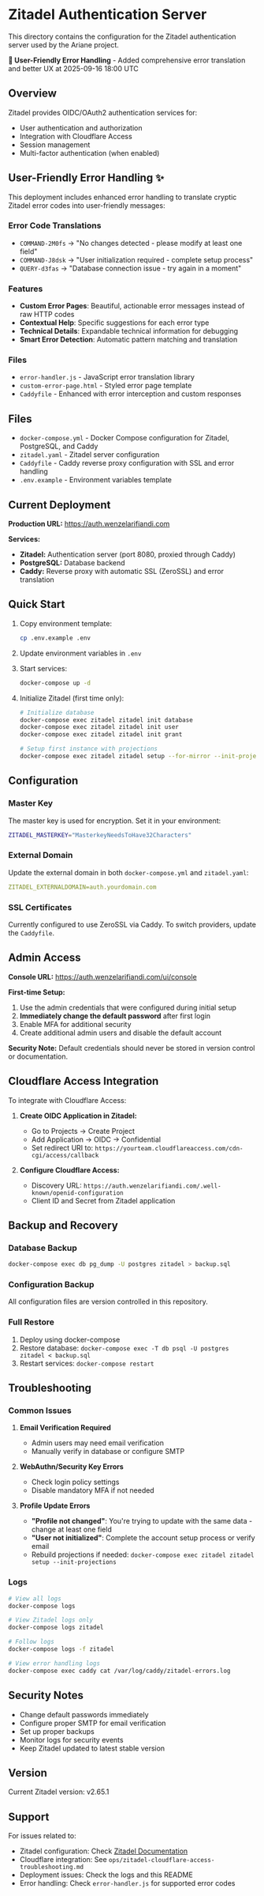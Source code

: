 # Zitadel Authentication Server

This directory contains the configuration for the Zitadel authentication server used by the Ariane project.

**🎯 User-Friendly Error Handling** - Added comprehensive error translation and better UX at 2025-09-16 18:00 UTC

## Overview

Zitadel provides OIDC/OAuth2 authentication services for:

- User authentication and authorization
- Integration with Cloudflare Access
- Session management
- Multi-factor authentication (when enabled)

## User-Friendly Error Handling ✨

This deployment includes enhanced error handling to translate cryptic Zitadel error codes into user-friendly messages:

### Error Code Translations
- `COMMAND-2M0fs` → "No changes detected - please modify at least one field"
- `COMMAND-J8dsk` → "User initialization required - complete setup process"
- `QUERY-d3fas` → "Database connection issue - try again in a moment"

### Features
- **Custom Error Pages**: Beautiful, actionable error messages instead of raw HTTP codes
- **Contextual Help**: Specific suggestions for each error type
- **Technical Details**: Expandable technical information for debugging
- **Smart Error Detection**: Automatic pattern matching and translation

### Files
- `error-handler.js` - JavaScript error translation library
- `custom-error-page.html` - Styled error page template
- `Caddyfile` - Enhanced with error interception and custom responses

## Files

- `docker-compose.yml` - Docker Compose configuration for Zitadel, PostgreSQL, and Caddy
- `zitadel.yaml` - Zitadel server configuration
- `Caddyfile` - Caddy reverse proxy configuration with SSL and error handling
- `.env.example` - Environment variables template

## Current Deployment

**Production URL:** https://auth.wenzelarifiandi.com

**Services:**

- **Zitadel:** Authentication server (port 8080, proxied through Caddy)
- **PostgreSQL:** Database backend
- **Caddy:** Reverse proxy with automatic SSL (ZeroSSL) and error translation

## Quick Start

1. Copy environment template:

   ```bash
   cp .env.example .env
   ```

2. Update environment variables in `.env`

3. Start services:

   ```bash
   docker-compose up -d
   ```

4. Initialize Zitadel (first time only):

   ```bash
   # Initialize database
   docker-compose exec zitadel zitadel init database
   docker-compose exec zitadel zitadel init user
   docker-compose exec zitadel zitadel init grant

   # Setup first instance with projections
   docker-compose exec zitadel zitadel setup --for-mirror --init-projections --masterkey "YOUR_MASTER_KEY"
   ```

## Configuration

### Master Key

The master key is used for encryption. Set it in your environment:

```bash
ZITADEL_MASTERKEY="MasterkeyNeedsToHave32Characters"
```

### External Domain

Update the external domain in both `docker-compose.yml` and `zitadel.yaml`:

```yaml
ZITADEL_EXTERNALDOMAIN=auth.yourdomain.com
```

### SSL Certificates

Currently configured to use ZeroSSL via Caddy. To switch providers, update the `Caddyfile`.

## Admin Access

**Console URL:** https://auth.wenzelarifiandi.com/ui/console

**First-time Setup:**

1. Use the admin credentials that were configured during initial setup
2. **Immediately change the default password** after first login
3. Enable MFA for additional security
4. Create additional admin users and disable the default account

**Security Note:** Default credentials should never be stored in version control or documentation.

## Cloudflare Access Integration

To integrate with Cloudflare Access:

1. **Create OIDC Application in Zitadel:**

   - Go to Projects → Create Project
   - Add Application → OIDC → Confidential
   - Set redirect URI to: `https://yourteam.cloudflareaccess.com/cdn-cgi/access/callback`

2. **Configure Cloudflare Access:**
   - Discovery URL: `https://auth.wenzelarifiandi.com/.well-known/openid-configuration`
   - Client ID and Secret from Zitadel application

## Backup and Recovery

### Database Backup

```bash
docker-compose exec db pg_dump -U postgres zitadel > backup.sql
```

### Configuration Backup

All configuration files are version controlled in this repository.

### Full Restore

1. Deploy using docker-compose
2. Restore database: `docker-compose exec -T db psql -U postgres zitadel < backup.sql`
3. Restart services: `docker-compose restart`

## Troubleshooting

### Common Issues

1. **Email Verification Required**

   - Admin users may need email verification
   - Manually verify in database or configure SMTP

2. **WebAuthn/Security Key Errors**

   - Check login policy settings
   - Disable mandatory MFA if not needed

3. **Profile Update Errors**
   - **"Profile not changed"**: You're trying to update with the same data - change at least one field
   - **"User not initialized"**: Complete the account setup process or verify email
   - Rebuild projections if needed: `docker-compose exec zitadel zitadel setup --init-projections`

### Logs

```bash
# View all logs
docker-compose logs

# View Zitadel logs only
docker-compose logs zitadel

# Follow logs
docker-compose logs -f zitadel

# View error handling logs
docker-compose exec caddy cat /var/log/caddy/zitadel-errors.log
```

## Security Notes

- Change default passwords immediately
- Configure proper SMTP for email verification
- Set up proper backups
- Monitor logs for security events
- Keep Zitadel updated to latest stable version

## Version

Current Zitadel version: v2.65.1

## Support

For issues related to:

- Zitadel configuration: Check [Zitadel Documentation](https://zitadel.com/docs)
- Cloudflare integration: See `ops/zitadel-cloudflare-access-troubleshooting.md`
- Deployment issues: Check the logs and this README
- Error handling: Check `error-handler.js` for supported error codes